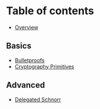 # Table of contents

* [Overview](README.md)

## Basics

* [Bulletproofs](basics/bulletproofs.md)
* [Cryptography Primitives](basics/cryptography-primitives.md)

## Advanced

* [Delegated Schnorr](advanced/delegated-schnorr.md)
